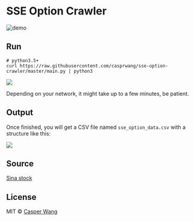# SSE Option Crawler

![demo](https://user-images.githubusercontent.com/19645990/30264586-26db6dfa-96a7-11e7-9fa3-10202f26a90f.png)

## Run

```
# python3.5+
curl https://raw.githubusercontent.com/casprwang/sse-option-crawler/master/main.py | python3
```

![](https://user-images.githubusercontent.com/19645990/30264451-b5f1b04a-96a6-11e7-9400-4f139714e016.png)

Depending on your network, it might take up to a few minutes, be patient.

## Output

Once finished, you will get a CSV file named `sse_option_data.csv` with a structure like this:

![](https://user-images.githubusercontent.com/19645990/30264542-fdd77944-96a6-11e7-84cb-dc863e8ab2b1.png)

## Source

[Sina stock](http://stock.finance.sina.com.cn/option/quotes.html)

## License

MIT © [Casper Wang](https://casperwang.com)
